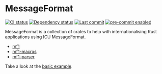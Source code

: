 # MessageFormat

[![CI status](https://github.com/JadedBlueEyes/messageformat/actions/workflows/ci.yml/badge.svg?branch=main)](https://github.com/JadedBlueEyes/messageformat/actions/workflows/ci.yml?query=branch%3Amain) [![Dependency status](https://deps.rs/repo/github/JadedBlueEyes/messageformat/status.svg?path=crates%2Fmf1)](https://deps.rs/repo/github/JadedBlueEyes/messageformat?path=crates%2Fmf1) [![Last commit](https://img.shields.io/github/last-commit/JadedBlueEyes/messageformat.svg?logo=github&logoColor=white)](https://github.com/JadedBlueEyes/messageformat/commits/main/) [![pre-commit enabled](https://img.shields.io/badge/pre--commit-enabled-brightgreen?logo=pre-commit)](https://github.com/pre-commit/pre-commit)

MessageFormat is a collection of crates to help with internationalising Rust applications using ICU MessageFormat.

- [mf1](./crates/mf1/)
- [mf1-macros](./crates/mf1-macros/)
- [mf1-parser](./crates/mf1/-parser)

Take a look at the [basic example](https://github.com/JadedBlueEyes/messageformat/blob/main/examples/basic/).
